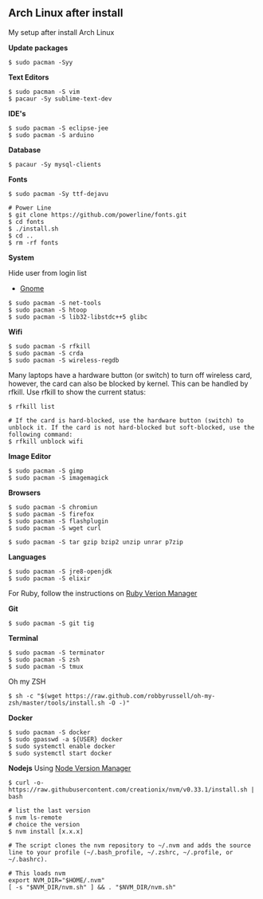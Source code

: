 ## Arch Linux after install
My setup after install Arch Linux

**Update packages**

```
$ sudo pacman -Syy 
```

**Text Editors**
```
$ sudo pacman -S vim
$ pacaur -Sy sublime-text-dev
```

**IDE's**
```
$ sudo pacman -S eclipse-jee
$ sudo pacman -S arduino
```

**Database**
```
$ pacaur -Sy mysql-clients
```

**Fonts**
```
$ sudo pacman -Sy ttf-dejavu

# Power Line
$ git clone https://github.com/powerline/fonts.git
$ cd fonts
$ ./install.sh
$ cd ..
$ rm -rf fonts
```

**System**

Hide user from login list
 - [Gnome](https://wiki.archlinux.org/index.php/GDM#Hide_user_from_login_list)

```
$ sudo pacman -S net-tools
$ sudo pacman -S htoop
$ sudo pacman -S lib32-libstdc++5 glibc
```

**Wifi**
```
$ sudo pacman -S rfkill
$ sudo pacman -S crda
$ sudo pacman -S wireless-regdb
```
Many laptops have a hardware button (or switch) to turn off wireless card, however, the card can also be blocked by kernel. This can be handled by rfkill. Use rfkill to show the current status:

```
$ rfkill list

# If the card is hard-blocked, use the hardware button (switch) to unblock it. If the card is not hard-blocked but soft-blocked, use the following command:
$ rfkill unblock wifi
```

**Image Editor**
```
$ sudo pacman -S gimp
$ sudo pacman -S imagemagick
```

**Browsers**
```
$ sudo pacman -S chromiun
$ sudo pacman -S firefox
$ sudo pacman -S flashplugin
$ sudo pacman -S wget curl
```

```
$ sudo pacman -S tar gzip bzip2 unzip unrar p7zip
```

**Languages**
```
$ sudo pacman -S jre8-openjdk
$ sudo pacman -S elixir
```

For Ruby, follow the instructions on [Ruby Verion Manager](https://rvm.io/rvm/install)

**Git**
```
$ sudo pacman -S git tig
```

**Terminal**
```
$ sudo pacman -S terminator
$ sudo pacman -S zsh
$ sudo pacman -S tmux
```
Oh my ZSH
```
$ sh -c "$(wget https://raw.github.com/robbyrussell/oh-my-zsh/master/tools/install.sh -O -)"
```

**Docker**
```
$ sudo pacman -S docker
$ sudo gpasswd -a ${USER} docker
$ sudo systemctl enable docker
$ sudo systemctl start docker
```

**Nodejs**
Using [Node Version Manager](https://github.com/creationix/nvm)
```
$ curl -o- https://raw.githubusercontent.com/creationix/nvm/v0.33.1/install.sh | bash

# list the last version
$ nvm ls-remote
# choice the version
$ nvm install [x.x.x]

# The script clones the nvm repository to ~/.nvm and adds the source line to your profile (~/.bash_profile, ~/.zshrc, ~/.profile, or ~/.bashrc).

# This loads nvm
export NVM_DIR="$HOME/.nvm"
[ -s "$NVM_DIR/nvm.sh" ] && . "$NVM_DIR/nvm.sh" 
```

